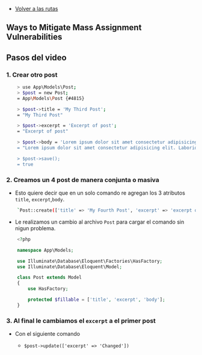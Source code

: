 - [Volver a las rutas](/Readme.md)

## Ways to Mitigate Mass Assignment Vulnerabilities

## Pasos del video

### 1. **Crear otro post**

```bash
    > use App\Models\Post;
    > $post = new Post;
    = App\Models\Post {#4815}

    > $post->title = 'My Third Post';
    = "My Third Post"

    > $post->excerpt = 'Excerpt of post';
    = "Excerpt of post"

    > $post->body = 'Lorem ipsum dolor sit amet consectetur adipisicing elindis consectetur error nisi illum placeat voluptas aut itaque! Deleniti
    = "Lorem ipsum dolor sit amet consectetur adipisicing elit. Laboriosam ur error nisi illum placeat voluptas aut itaque! Deleniti, quisquam ab?

    > $post->save();
    = true
```

### 2. **Creamos un 4 post de manera conjunta o masiva**


- Esto quiere decir que en un solo comando re agregan los 3 atributos `title`, `excerpt`,`body`.

```bash
    `Post::create(['title' => 'My Fourth Post', 'excerpt' => 'excerpt of post', 'body' => 'Lorem ipsum dolor sit amet consectetur adipisicing elit. Laboriosam quisquam nisi quia porro error nobis tenetur? Ducimus reiciendis consectetur error nisi illum placeat voluptas aut itaque! Deleniti, quisquam ab? Ipsa?']);`

```

- Le realizamos un cambio al archivo `Post` para cargar el comando sin nigun problema.

```php
    <?php

    namespace App\Models;

    use Illuminate\Database\Eloquent\Factories\HasFactory;
    use Illuminate\Database\Eloquent\Model;

    class Post extends Model
    {
        use HasFactory;

        protected $fillable = ['title', 'excerpt', 'body'];
    }
```

### 3. **Al final le cambiamos el `excerpt` a el primer post**

- Con el siguiente comando 

    - `$post->update(['excerpt' => 'Changed'])`